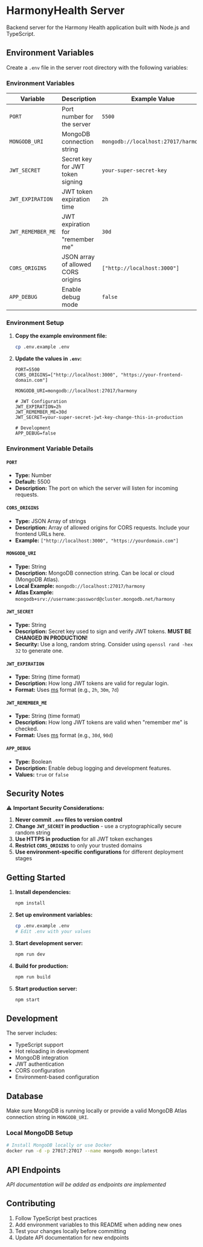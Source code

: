 # HarmonyHealth Server

Backend server for the Harmony Health application built with Node.js and TypeScript.

## Environment Variables

Create a `.env` file in the server root directory with the following variables:

### Environment Variables

| Variable | Description | Example Value | Required |
|----------|-------------|---------------|----------|
| `PORT` | Port number for the server | `5500` | ✅ |
| `MONGODB_URI` | MongoDB connection string | `mongodb://localhost:27017/harmony` | ✅ |
| `JWT_SECRET` | Secret key for JWT token signing | `your-super-secret-key` | ✅ |
| `JWT_EXPIRATION` | JWT token expiration time | `2h` | ✅ |
| `JWT_REMEMBER_ME` | JWT expiration for "remember me" | `30d` | ✅ |
| `CORS_ORIGINS` | JSON array of allowed CORS origins | `["http://localhost:3000"]` | ❌ |
| `APP_DEBUG` | Enable debug mode | `false` | ❌ |

### Environment Setup

1. **Copy the example environment file:**
	```bash
	cp .env.example .env
	```

2. **Update the values in `.env`:**
	```env
	PORT=5500
	CORS_ORIGINS=["http://localhost:3000", "https://your-frontend-domain.com"]
	
	MONGODB_URI=mongodb://localhost:27017/harmony
	
	# JWT Configuration
	JWT_EXPIRATION=2h
	JWT_REMEMBER_ME=30d
	JWT_SECRET=your-super-secret-jwt-key-change-this-in-production
	
	# Development
	APP_DEBUG=false
	```

### Environment Variable Details

#### `PORT`
- **Type:** Number
- **Default:** 5500
- **Description:** The port on which the server will listen for incoming requests.

#### `CORS_ORIGINS`
- **Type:** JSON Array of strings
- **Description:** Array of allowed origins for CORS requests. Include your frontend URLs here.
- **Example:** `["http://localhost:3000", "https://yourdomain.com"]`

#### `MONGODB_URI`
- **Type:** String
- **Description:** MongoDB connection string. Can be local or cloud (MongoDB Atlas).
- **Local Example:** `mongodb://localhost:27017/harmony`
- **Atlas Example:** `mongodb+srv://username:password@cluster.mongodb.net/harmony`

#### `JWT_SECRET`
- **Type:** String
- **Description:** Secret key used to sign and verify JWT tokens. **MUST BE CHANGED IN PRODUCTION!**
- **Security:** Use a long, random string. Consider using `openssl rand -hex 32` to generate one.

#### `JWT_EXPIRATION`
- **Type:** String (time format)
- **Description:** How long JWT tokens are valid for regular login.
- **Format:** Uses [ms](https://github.com/vercel/ms) format (e.g., `2h`, `30m`, `7d`)

#### `JWT_REMEMBER_ME`
- **Type:** String (time format)
- **Description:** How long JWT tokens are valid when "remember me" is checked.
- **Format:** Uses [ms](https://github.com/vercel/ms) format (e.g., `30d`, `90d`)

#### `APP_DEBUG`
- **Type:** Boolean
- **Description:** Enable debug logging and development features.
- **Values:** `true` or `false`

## Security Notes

⚠️ **Important Security Considerations:**

1. **Never commit `.env` files to version control**
2. **Change `JWT_SECRET` in production** - use a cryptographically secure random string
3. **Use HTTPS in production** for all JWT token exchanges
4. **Restrict `CORS_ORIGINS`** to only your trusted domains
5. **Use environment-specific configurations** for different deployment stages

## Getting Started

1. **Install dependencies:**
	```bash
	npm install
	```

2. **Set up environment variables:**
	```bash
	cp .env.example .env
	# Edit .env with your values
	```

3. **Start development server:**
	```bash
	npm run dev
	```

4. **Build for production:**
	```bash
	npm run build
	```

5. **Start production server:**
	```bash
	npm start
	```

## Development

The server includes:
- TypeScript support
- Hot reloading in development
- MongoDB integration
- JWT authentication
- CORS configuration
- Environment-based configuration

## Database

Make sure MongoDB is running locally or provide a valid MongoDB Atlas connection string in `MONGODB_URI`.

### Local MongoDB Setup
```bash
# Install MongoDB locally or use Docker
docker run -d -p 27017:27017 --name mongodb mongo:latest
```

## API Endpoints

*API documentation will be added as endpoints are implemented*

## Contributing

1. Follow TypeScript best practices
2. Add environment variables to this README when adding new ones
3. Test your changes locally before committing
4. Update API documentation for new endpoints
